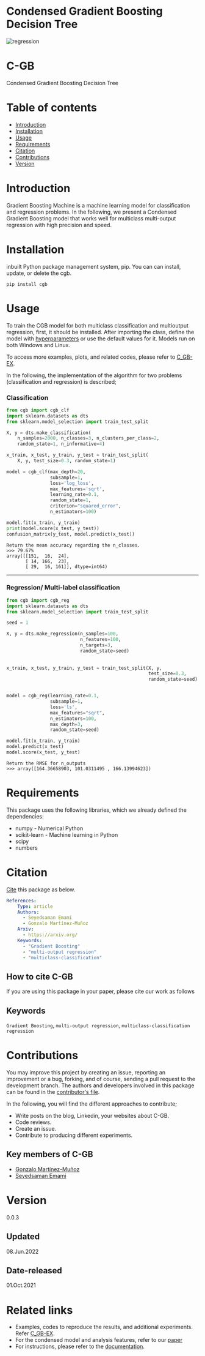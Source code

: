 # Condensed Gradient Boosting Decision Tree


![![regression](https://github.com/samanemami/C_GB-EX/blob/main/docs/Regression.png)](https://github.com/samanemami/C_GB-EX/blob/main/docs/Regression.png)

# C-GB
Condensed Gradient Boosting Decision Tree

# Table of contents
* [Introduction](#Introduction)
* [Installation](#Installation)
* [Usage](#Usage)
* [Requirements](#Requirements)
* [Citation](#Citation)
* [Contributions](#Contributions)
* [Version](#Version)

# Introduction
Gradient Boosting Machine is a machine learning model for classification and regression problems. In the following, we present a Condensed Gradient Boosting model that works well for multiclass multi-output regression with high precision and speed. 


# Installation
inbuilt Python package management system, pip. You can can install, update, or delete the cgb.


`pip install cgb`


# Usage
To train the CGB model for both multiclass classification and multioutput regression, first, it should be installed.
After importing the class, define the model with [hyperparameters](https://github.com/samanemami/C-GB/blob/main/docs/parameters.rst) or use the default values for it.
Models run on both Windows and Linux.

To access more examples, plots, and related codes, please refer to [C_GB-EX](https://github.com/samanemami/C_GB-EX).

In the following, the implementation of the algorithm for two problems (classification and regression) is described;

### Classification
```Python
from cgb import cgb_clf
import sklearn.datasets as dts
from sklearn.model_selection import train_test_split

X, y = dts.make_classification(
    n_samples=2000, n_classes=3, n_clusters_per_class=2,
    random_state=1, n_informative=4)

x_train, x_test, y_train, y_test = train_test_split(
    X, y, test_size=0.3, random_state=1)

model = cgb_clf(max_depth=20,
                subsample=1,
                loss='log_loss',
                max_features='sqrt',
                learning_rate=0.1,
                random_state=1,
                criterion="squared_error",
                n_estimators=100)

model.fit(x_train, y_train)
print(model.score(x_test, y_test))
confusion_matrix(y_test, model.predict(x_test))
```

```output
Return the mean accuracy regarding the n_classes.
>>> 79.67%
array([[151,  16,  24],
       [ 14, 166,  23],
       [ 29,  16, 161]], dtype=int64)
```

<hr>

### Regression/ Multi-label classification
```Python
from cgb import cgb_reg
import sklearn.datasets as dts
from sklearn.model_selection import train_test_split

seed = 1

X, y = dts.make_regression(n_samples=100,
                           n_features=100,
                           n_targets=3,
                           random_state=seed)
                           
                           
x_train, x_test, y_train, y_test = train_test_split(X, y,
                                                    test_size=0.3, 
                                                    random_state=seed)


model = cgb_reg(learning_rate=0.1,
                subsample=1,
                loss='ls',
                max_features="sqrt",
                n_estimators=100,
                max_depth=3,
                random_state=seed)

model.fit(x_train, y_train)
model.predict(x_test)
model.score(x_test, y_test)
```

```output
Return the RMSE for n_outputs
>>> array([164.36658903, 101.0311495 , 166.13994623])
```

# Requirements
This package uses the following libraries, which we already defined the dependencies:

<ul>
  <li>numpy - Numerical Python</li>
  <li>scikit-learn - Machine learning in Python</li>
  <li>scipy</li>
  <li>numbers</li>
</ul>

# Citation
[Cite](CITATION.cff) this package as below.

```yaml
References:
    Type: article
    Authors:
      - Seyedsaman Emami
      - Gonzalo Martínez-Muñoz
    Arxiv:
      - https://arxiv.org/
    Keywords:
      - "Gradient Boosting"
      - "multi-output regression"
      - "multiclass-classification"
```
## How to cite C-GB
If you are using this package in your paper, please cite our work as follows
## Keywords
`Gradient Boosting`, `multi-output regression`, `multiclass-classification regression`


# Contributions
You may improve this project by creating an issue, reporting an improvement or a bug, forking, and of course, sending a pull request to the development branch. 
The authors and developers involved in this package can be found in the [contributor's file](contributors.txt).

In the following, you will find the different approaches to contribute;
<ul>
    <li> Write posts on the blog, Linkedin, your websites about C-GB. </li>
    <li> Code reviews. </li>
    <li> Create an issue. </li>
    <li> Contribute to producing different experiments. </li>
</ul>

## Key members of C-GB
* [Gonzalo Martínez-Muñoz](https://github.com/gmarmu)
* [Seyedsaman Emami](https://github.com/samanemami)

# Version
0.0.3

## Updated
08.Jun.2022

## Date-released
01.Oct.2021

# Related links
* Examples, codes to reproduce the results, and additional experiments. Refer [C_GB-EX](https://github.com/samanemami/C_GB-EX).
* For the condensed model and analysis features, refer to our [paper](#)
* For instructions, please refer to the [documentation](https://github.com/samanemami/C-GB/tree/main/docs).

